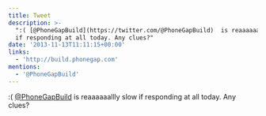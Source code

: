 ```yaml
---
title: Tweet
description: >-
  ":( [@PhoneGapBuild](https://twitter.com/@PhoneGapBuild)  is reaaaaaallly slow
  if responding at all today. Any clues?"
date: '2013-11-13T11:11:15+00:00'
links:
  - 'http://build.phonegap.com'
mentions:
  - '@PhoneGapBuild'
---
```

:( [@PhoneGapBuild](https://twitter.com/@PhoneGapBuild)  is reaaaaaallly slow if responding at all today. Any clues?
